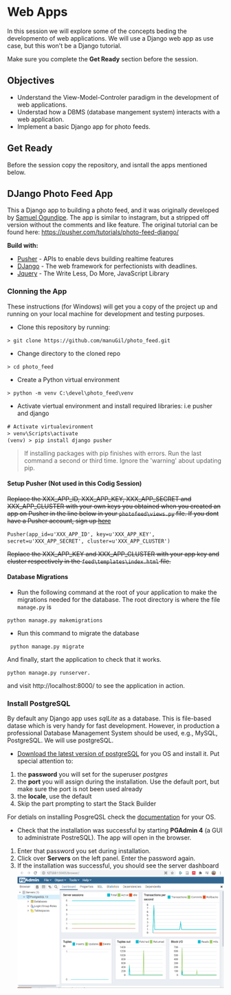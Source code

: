 
# Web Apps

In this session we will explore some of the concepts beding the developmento of web applications. We will use a Django web app as use case, but this won't be a Django tutorial.

Make sure you complete the **Get Ready** section before the session.

## Objectives
- Understand the View-Model-Controler paradigm in the development of web applications.
- Understad how a DBMS (database mangement system) interacts with a web application.
- Implement a basic Django app for photo feeds.

## Get Ready

Before the session copy the repository, and isntall the apps mentioned below.

## DJango Photo Feed App

This a Django app to  building a photo feed, and it was originally developed by [Samuel Ogundipe](https://github.com/samuelayo). The app is similar to instagram, but a stripped off version without the comments and like feature. The original tutorial can be found here: [https://pusher.com/tutorials/photo-feed-django/ ](https://pusher.com/tutorials/photo-feed-django/) 

**Build with:**
* [Pusher](https://pusher.com/) - APIs to enable devs building realtime features
* [DJango](https://docs.djangoproject.com/) - The web framework for perfectionists with deadlines. 
* [Jquery](https://jquery.com/) - The Write Less, Do More, JavaScript Library

### Clonning the App

These instructions (for Windows) will get you a copy of the project up and running on your local machine for development and testing purposes. 

- Clone this repository by running: 
```shell
> git clone https://github.com/manuGil/photo_feed.git
```
- Change directory to the cloned repo
```shell
> cd photo_feed
```
- Create a Python virtual environment
```shell
> python -m venv C:\devel\photo_feed\venv
```
- Activate viertual environment and install required libraries: i.e pusher and django
```shell
# Activate virtualevironment
> venv\Scripts\activate 
(venv) > pip install django pusher
```
> If installing packages with pip finishes with errors. Run the last command a second or third time. Ignore the 'warning' about updating pip.

#### Setup Pusher (Not used in this Codig Session)

~~Replace the XXX_APP_ID, XXX_APP_KEY, XXX_APP_SECRET and XXX_APP_CLUSTER with your own keys you obtained when you created an app on Pusher in the line below in your `photofeed\views.py` file. If you dont have a Pusher account, sign up [here](Https://pusher.com)~~

```
Pusher(app_id=u'XXX_APP_ID', key=u'XXX_APP_KEY', secret=u'XXX_APP_SECRET', cluster=u'XXX_APP_CLUSTER')
```
~~Replace the XXX_APP_KEY and XXX_APP_CLUSTER with your app key and cluster respectively in the `feed\templates\index.html` file.~~

#### Database Migrations
 - Run the following command at the root of your application to  make the migrations needed for the database. The root directory is where the file `manage.py` is
 
 ```shell
 python manage.py makemigrations
 ```
 
 - Run this command to migrate the database
 
 ```shell
  python manage.py migrate
 ```

And finally, start the application to check that it works.

```
python manage.py runserver.
```
and visit http://localhost:8000/ to see the application in action.

### Install PostgreSQL

By default any Django app uses *sqlLite* as a database. This is file-based datase which is very handy for fast development. However, in production a professional Database Management System should be used, e.g., MySQL, PostgreSQL. We will use postgreSQL.

- [Download the latest version of postgreSQL](https://www.enterprisedb.com/downloads/postgres-postgresql-downloads) for you OS and install it. Put special attention to:
1. the **password** you will set for the superuser *postgres*
2. the **port** you will assign during the installation. Use the default port, but make sure the port is not been used already
3. the **locale**, use the default
4. Skip the part prompting to start the Stack Builder

For detials on installing PosgreQSL check the [documentation](https://www.postgresql.org/download/) for your OS.

- Check that the installation was successful by starting **PGAdmin 4** (a GUI to administrate PostreSQL). The app will open in the browser.
1. Enter that password you set during installation.
2. Click over **Servers** on the left panel. Enter the password again.
3. If the installation was successful, you should see the server dashboard
![pgadming dashboad](feed/static/img/pgadmin.png)


